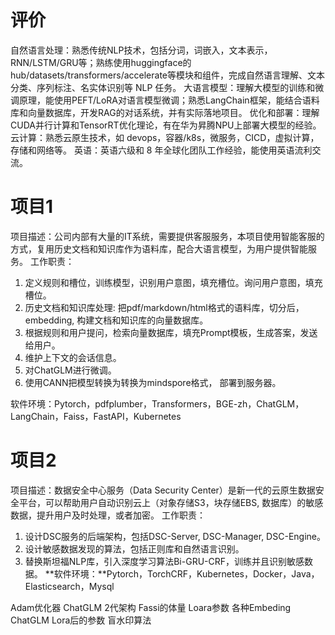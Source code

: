 # 评价 

自然语言处理：熟悉传统NLP技术，包括分词，词嵌入，文本表示，RNN/LSTM/GRU等；熟练使用huggingface的hub/datasets/transformers/accelerate等模块和组件，完成自然语言理解、文本分类、序列标注、名实体识别等 NLP 任务。
大语言模型：理解大模型的训练和微调原理，能使用PEFT/LoRA对语言模型微调；熟悉LangChain框架，能结合语料库和向量数据库，开发RAG的对话系统，并有实际落地项目。
优化和部署：理解CUDA并行计算和TensorRT优化理论，有在华为昇腾NPU上部署大模型的经验。
云计算：熟悉云原生技术，如 devops，容器/k8s，微服务，CICD，虚拟计算，存储和网络等。
英语：英语六级和 8 年全球化团队工作经验，能使用英语流利交流。

# 项目1
项目描述：公司内部有大量的IT系统，需要提供客服服务，本项目使用智能客服的方式，复用历史文档和知识库作为语料库，配合大语言模型，为用户提供智能服务。
工作职责：
1. 定义规则和槽位，训练模型，识别用户意图，填充槽位。询问用户意图，填充槽位。
2. 历史文档和知识库处理: 把pdf/markdown/html格式的语料库，切分后，embedding, 构建文档和知识库的向量数据库。
3. 根据规则和用户提问，检索向量数据库，填充Prompt模板，生成答案，发送给用户。
4. 维护上下文的会话信息。
5. 对ChatGLM进行微调。
6. 使用CANN把模型转换为转换为mindspore格式， 部署到服务器。

软件环境：Pytorch，pdfplumber，Transformers，BGE-zh，ChatGLM，LangChain，Faiss，FastAPI，Kubernetes


# 项目2
项目描述：数据安全中心服务（Data Security Center）是新一代的云原生数据安全平台，可以帮助用户自动识别云上（对象存储S3，块存储EBS, 数据库）的敏感数据，提升用户及时处理，或者加密。
工作职责：
1. 设计DSC服务的后端架构，包括DSC-Server, DSC-Manager, DSC-Engine。
2. 设计敏感数据发现的算法，包括正则库和自然语言识别。
3. 替换斯坦福NLP库，引入深度学习算法Bi-GRU-CRF，训练并且识别敏感数据。
**软件环境：**Pytorch，TorchCRF，Kubernetes，Docker，Java，Elasticsearch，Mysql


Adam优化器
ChatGLM 2代架构
Fassi的体量
Loara参数
各种Embeding
ChatGLM Lora后的参数
盲水印算法
